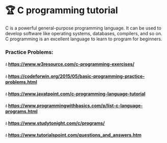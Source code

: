 # 🏆 C programming tutorial

C is a powerful general-purpose programming language. It can be used to develop software like operating systems, databases, compilers, and so on. C programming is an excellent language to learn to program for beginners.
   
### Practice Problems:
#### 💧 https://www.w3resource.com/c-programming-exercises/
#### 💧 https://codeforwin.org/2015/05/basic-programming-practice-problems.html
#### 💧 https://www.javatpoint.com/c-programming-language-tutorial           
#### 💧 https://www.programmingwithbasics.com/p/list-c-language-programs.html
#### 💧 https://www.studytonight.com/c/programs/
#### 💧 https://www.tutorialspoint.com/questions_and_answers.htm

